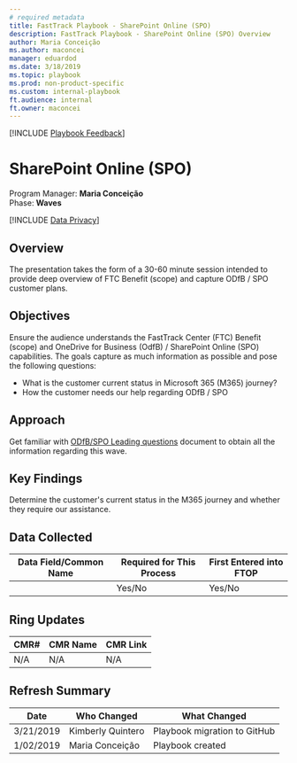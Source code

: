 ```yaml
---  
# required metadata  
title: FastTrack Playbook - SharePoint Online (SPO)  
description: FastTrack Playbook - SharePoint Online (SPO) Overview 
author: Maria Conceição  
ms.author: maconcei  
manager: eduardod  
ms.date: 3/18/2019  
ms.topic: playbook  
ms.prod: non-product-specific  
ms.custom: internal-playbook  
ft.audience: internal  
ft.owner: maconcei  
---  
```

[!INCLUDE [Playbook Feedback](./includes/questions-feedback.md)]  

# SharePoint Online (SPO)

Program Manager: **Maria Conceição**  
Phase: **Waves** 

[!INCLUDE [Data Privacy](./includes/playbook-data-privacy.md)]  

## Overview
The presentation takes the form of a 30-60 minute session intended to provide deep overview of FTC Benefit (scope) and capture ODfB / SPO customer plans.

## Objectives
Ensure the audience understands the FastTrack Center (FTC) Benefit (scope) and OneDrive for Business (OdfB) / SharePoint Online (SPO) capabilities. The goals capture as much information as possible and pose the following questions:

  - What is the customer current status in Microsoft 365 (M365) journey? 
  - How the customer needs our help regarding ODfB / SPO

## Approach 
Get familiar with [ODfB/SPO Leading questions](https://teams.microsoft.com/l/file/9651B0A0-F83B-410B-8C87-BA1BEC847E13?tenantId=72f988bf-86f1-41af-91ab-2d7cd011db47&fileType=pptx&objectUrl=https%3A%2F%2Fmicrosoft.sharepoint.com%2Fteams%2FastTrackCustomerRe-engagementFMs%2FShared%20Documents%2FGeneral%2FSharePoint%20Online%20(SPO)%2FGRT%20SPO%20Leading%20questions.pptx&baseUrl=https%3A%2F%2Fmicrosoft.sharepoint.com%2Fteams%2FastTrackCustomerRe-engagementFMs&serviceName=teams&threadId=19:cd5aca4ab2134b4b9e11472146f187c8@thread.skype&groupId=00b154d9-0d6a-44a5-a7a6-8eee1eb6f29e) document to obtain all the information regarding this wave. 

## Key Findings

Determine the customer's current status in the M365 journey and whether they require our assistance.

## Data Collected

| Data Field/Common Name | Required for This Process | First Entered into FTOP |
| ---------------------- | ------------------------- | ----------------------- |
|                        | Yes/No                       | Yes/No               |

## Ring Updates

| CMR# | CMR Name | CMR Link |
| ---- | -------- | -------- |
| N/A  | N/A      | N/A      |

## Refresh Summary

| Date       | Who Changed       | What Changed                                                   |
| ---------- | ----------------- | --------------------------- |
| 3/21/2019   | Kimberly Quintero| Playbook migration to GitHub|
| 1/02/2019  | Maria Conceição  | Playbook created             |
